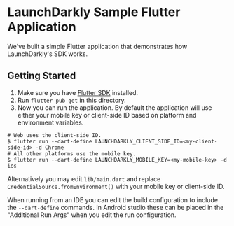 # LaunchDarkly Sample Flutter Application

We've built a simple Flutter application that demonstrates how LaunchDarkly's SDK works.

## Getting Started

1. Make sure you have [Flutter SDK](https://flutter.dev/docs/get-started/install) installed.
2. Run `flutter pub get` in this directory.
3. Now you can run the application. By default the application will use either your mobile key or client-side ID based on platform and environment variables.
```shell
# Web uses the client-side ID.
$ flutter run --dart-define LAUNCHDARKLY_CLIENT_SIDE_ID=<my-client-side-id> -d Chrome
# All other platforms use the mobile key.
$ flutter run --dart-define LAUNCHDARKLY_MOBILE_KEY=<my-mobile-key> -d ios
```
Alternatively you may edit `lib/main.dart` and replace `CredentialSource.fromEnvironment()` with your
mobile key or client-side ID.

When running from an IDE you can edit the build configuration to include the `--dart-define` commands.
In Android studio these can be placed in the "Additional Run Args" when you edit the run configuration.
